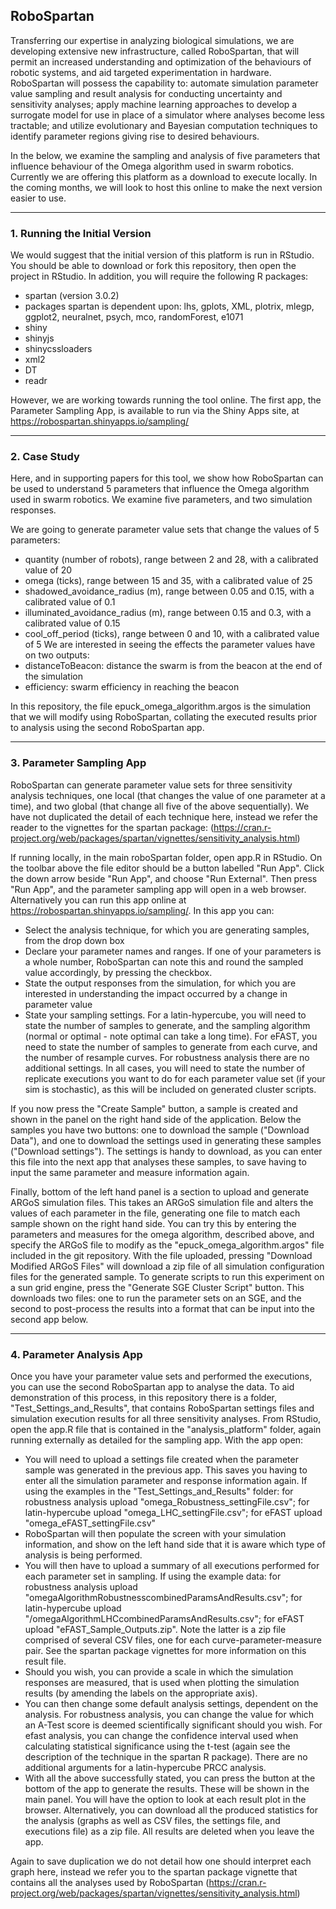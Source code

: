 ## RoboSpartan

Transferring our expertise in analyzing biological simulations, we are developing extensive new infrastructure, called RoboSpartan, that will permit an increased understanding and optimization of the behaviours of robotic systems, and aid targeted experimentation in hardware. RoboSpartan will possess the capability to: automate simulation parameter value sampling and result analysis for conducting uncertainty and sensitivity analyses; apply machine learning approaches to develop a surrogate model for use in place of a simulator where analyses become less tractable; and utilize evolutionary and Bayesian computation techniques to identify parameter regions giving rise to desired behaviours.

In the below, we examine the sampling and analysis of five parameters that influence behaviour of the Omega algorithm used in swarm robotics. Currently we are offering this platform as a download to execute locally. In the coming months, we will look to host this online to make the next version easier to use.

---

### 1. Running the Initial Version

We would suggest that the initial version of this platform is run in RStudio. You should be able to download or fork this repository, then open the project in RStudio. In addition, you will require the following R packages:
* spartan (version 3.0.2)
* packages spartan is dependent upon: lhs, gplots, XML, plotrix, mlegp, ggplot2, neuralnet, psych, mco, randomForest, e1071
* shiny
* shinyjs
* shinycssloaders
* xml2
* DT
* readr

However, we are working towards running the tool online. The first app, the Parameter Sampling App, is available to run via the Shiny Apps site, at https://robospartan.shinyapps.io/sampling/

---

### 2. Case Study

Here, and in supporting papers for this tool, we show how RoboSpartan can be used to understand 5 parameters that influence the Omega algorithm used in swarm robotics. We examine five parameters, and two simulation responses.

We are going to generate parameter value sets that change the values of 5 parameters:
* quantity (number of robots), range between 2 and 28, with a calibrated value of 20
* omega (ticks), range between 15 and 35, with a calibrated value of 25
* shadowed_avoidance_radius (m), range between 0.05 and 0.15, with a calibrated value of 0.1
* illuminated_avoidance_radius (m), range between 0.15 and 0.3, with a calibrated value of 0.15
* cool_off_period (ticks), range between 0 and 10, with a calibrated value of 5
We are interested in seeing the effects the parameter values have on two outputs:
* distanceToBeacon: distance the swarm is from the beacon at the end of the simulation
* efficiency: swarm efficiency in reaching the beacon

In this repository, the file epuck_omega_algorithm.argos is the simulation that we will modify using RoboSpartan, collating the executed results prior to analysis using the second RoboSpartan app.

---

### 3. Parameter Sampling App

RoboSpartan can generate parameter value sets for three sensitivity analysis techniques, one local (that changes the value of one parameter at a time), and two global (that change all five of the above sequentially). We have not duplicated the detail of each technique here, instead we refer the reader to the vignettes for the spartan package: (https://cran.r-project.org/web/packages/spartan/vignettes/sensitivity_analysis.html)

If running locally, in the main roboSpartan folder, open app.R in RStudio. On the toolbar above the file editor should be a button labelled "Run App". Click the down arrow beside "Run App", and choose "Run External". Then press "Run App", and the parameter sampling app will open in a web browser. Alternatively you can run this app online at https://robospartan.shinyapps.io/sampling/. In this app you can:
* Select the analysis technique, for which you are generating samples, from the drop down box
* Declare your parameter names and ranges. If one of your parameters is a whole number, RoboSpartan can note this and round the sampled value accordingly, by pressing the checkbox.
* State the output responses from the simulation, for which you are interested in understanding the impact occurred by a change in parameter value
* State your sampling settings. For a latin-hypercube, you will need to state the number of samples to generate, and the sampling algorithm (normal or optimal - note optimal can take a long time). For eFAST, you need to state the number of samples to generate from each curve, and the number of resample curves. For robustness analysis there are no additional settings. In all cases, you will need to state the number of replicate executions you want to do for each parameter value set (if your sim is stochastic), as this will be included on generated cluster scripts.

If you now press the "Create Sample" button, a sample is created and shown in the panel on the right hand side of the application. Below the samples you have two buttons: one to download the sample ("Download Data"), and one to download the settings used in generating these samples ("Download settings"). The settings is handy to download, as you can enter this file into the next app that analyses these samples, to save having to input the same parameter and measure information again.

Finally, bottom of the left hand panel is a section to upload and generate ARGoS simulation files. This takes an ARGoS simulation file and alters the values of each parameter in the file, generating one file to match each sample shown on the right hand side. You can try this by entering the parameters and measures for the omega algorithm, described above, and specify the ARGoS file to modify as the "epuck_omega_algorithm.argos" file included in the git repository. With the file uploaded, pressing "Download Modified ARGoS Files" will download a zip file of all simulation configuration files for the generated sample. To generate scripts to run this experiment on a sun grid engine, press the "Generate SGE Cluster Script" button. This downloads two files: one to run the parameter sets on an SGE, and the second to post-process the results into a format that can be input into the second app below.

---

### 4. Parameter Analysis App

Once you have your parameter value sets and performed the executions, you can use the second RoboSpartan app to analyse the data. To aid demonstration of this process, in this repository there is a folder, "Test_Settings_and_Results", that contains RoboSpartan settings files and simulation execution results for all three sensitivity analyses. From RStudio, open the app.R file that is contained in the "analysis_platform" folder, again running externally as detailed for the sampling app. With the app open:
* You will need to upload a settings file created when the parameter sample was generated in the previous app. This saves you having to enter all the simulation parameter and response information again. If using the examples in the "Test_Settings_and_Results" folder: for robustness analysis upload "omega_Robustness_settingFile.csv"; for latin-hypercube upload "omega_LHC_settingFile.csv"; for eFAST upload "omega_eFAST_settingFile.csv"
* RoboSpartan will then populate the screen with your simulation information, and show on the left hand side that it is aware which type of analysis is being performed.
* You will then have to upload a summary of all executions performed for each parameter set in sampling. If using the example data: for robustness analysis upload "omegaAlgorithmRobustnesscombinedParamsAndResults.csv"; for latin-hypercube upload "/omegaAlgorithmLHCcombinedParamsAndResults.csv"; for eFAST upload "eFAST_Sample_Outputs.zip". Note the latter is a zip file comprised of several CSV files, one for each curve-parameter-measure pair. See the spartan package vignettes for more information on this result file.
* Should you wish, you can provide a scale in which the simulation responses are measured, that is used when plotting the simulation results (by amending the labels on the appropriate axis).
* You can then change some default analysis settings, dependent on the analysis. For robustness analysis, you can change the value for which an A-Test score is deemed scientifically significant should you wish. For efast analysis, you can change the confidence interval used when calculating statistical significance using the t-test (again see the description of the technique in the spartan R package). There are no additional arguments for a latin-hypercube PRCC analysis.
* With all the above successfully stated, you can press the button at the bottom of the app to generate the results. These will be shown in the main panel. You will have the option to look at each result plot in the browser. Alternatively, you can download all the produced statistics for the analysis (graphs as well as CSV files, the settings file, and executions file) as a zip file. All results are deleted when you leave the app.

Again to save duplication we do not detail how one should interpret each graph here, instead we refer you to the spartan package vignette that contains all the analyses used by RoboSpartan (https://cran.r-project.org/web/packages/spartan/vignettes/sensitivity_analysis.html)







